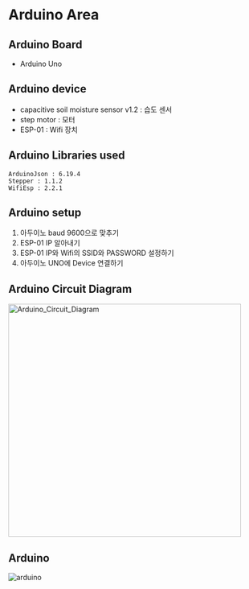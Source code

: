# Arduino Area

## Arduino Board
- Arduino Uno

## Arduino device
- capacitive soil moisture sensor v1.2 : 습도 센서
- step motor : 모터
- ESP-01 : Wifi 장치

## Arduino Libraries used
```
ArduinoJson : 6.19.4
Stepper : 1.1.2
WifiEsp : 2.2.1
```

## Arduino setup
1. 아두이노 baud 9600으로 맞추기 
2. ESP-01 IP 알아내기
3. ESP-01 IP와 Wifi의 SSID와 PASSWORD 설정하기
4. 아두이노 UNO에 Device 연결하기

## Arduino Circuit Diagram
<img width="463" alt="Arduino_Circuit_Diagram" src="https://user-images.githubusercontent.com/101397432/203059249-21c357f0-b726-4784-a485-ff4d99ba9a73.png">

## Arduino 
![arduino](https://user-images.githubusercontent.com/101397432/203061848-4e16baf7-afea-4b98-a101-442536cf18b8.jpg)
